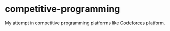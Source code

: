 # competitive-programming

My attempt in competitive programming platforms like [Codeforces](https://codeforces.com/profile/wasiq.bhamla) platform.
